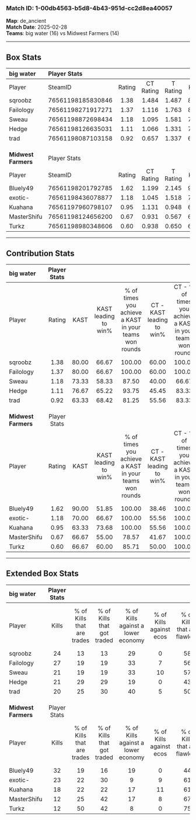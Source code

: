 ### Match ID: 1-00db4563-b5d8-4b43-951d-cc2d8ea40057  
**Map**: de_ancient  
**Match Date**: 2025-02-28  
**Teams**: big water (16) vs Midwest Farmers (14)  

---  

## Box Stats  

| **big water**       | Player Stats      |        |           |          |       |       |       |         |        |      |     |
| :- | :- | :-: | :-: | :-: | :-: | :-: | :-: | :-: | :-: | :-: | :-: |
| Player              | SteamID           | Rating | CT Rating | T Rating | KAST  |  ADR  | Kills | Assists | Deaths | K/D  | HS% |
| sqroobz             | 76561198185830846 |  1.38  |   1.484   |  1.487   | 80.00 | 104.1 |  24   |   14    |   19   | 1.26 | 41  |
| Failology           | 76561198271917271 |  1.37  |   1.116   |  1.763   | 80.00 | 79.7  |  27   |    3    |   18   | 1.50 | 44  |
| Sweau               | 76561198872698434 |  1.18  |   1.095   |  1.581   | 73.33 | 92.4  |  21   |   12    |   20   | 1.05 | 42  |
| Hedge               | 76561198126635031 |  1.11  |   1.066   |  1.331   | 76.67 | 73.9  |  21   |    6    |   21   | 1.00 | 33  |
| trad                | 76561198087103158 |  0.92  |   0.657   |  1.337   | 63.33 | 59.5  |  20   |    2    |   21   | 0.95 | 55  |
|                     |                   |        |           |          |       |       |       |         |        |      |     |
|                     |                   |        |           |          |       |       |       |         |        |      |     |
|                     |                   |        |           |          |       |       |       |         |        |      |     |
| **Midwest Farmers** | Player Stats      |        |           |          |       |       |       |         |        |      |     |
| Player              | SteamID           | Rating | CT Rating | T Rating | KAST  |  ADR  | Kills | Assists | Deaths | K/D  | HS% |
| Bluely49            | 76561198201792785 |  1.62  |   1.199   |  2.145   | 90.00 | 106.4 |  32   |    8    |   22   | 1.45 | 50  |
| exotic-             | 76561198436078877 |  1.18  |   1.045   |  1.518   | 70.00 | 95.8  |  23   |    9    |   22   | 1.05 | 56  |
| Kuahana             | 76561197960798107 |  0.95  |   1.131   |  0.948   | 63.33 | 82.7  |  18   |    9    |   22   | 0.82 | 22  |
| MasterShifu         | 76561198124656200 |  0.67  |   0.931   |  0.567   | 66.67 | 55.0  |  12   |    7    |   24   | 0.50 | 41  |
| Turkz               | 76561198980348606 |  0.60  |   0.938   |  0.650   | 66.67 | 40.7  |  12   |    5    |   25   | 0.48 | 33  |
---  

## Contribution Stats  

| **big water**       | Player Stats |       |                      |                                                        |                           |                                                             |                          |                                                            |
| :- | :-: | :-: | :-: | :-: | :-: | :-: | :-: | :-: |
| Player              |    Rating    | KAST  | KAST leading to win% | % of times you achieve a KAST in your teams won rounds | CT - KAST leading to win% | CT - % of times you achieve a KAST in your teams won rounds | T - KAST leading to win% | T - % of times you achieve a KAST in your teams won rounds |
| sqroobz             |     1.38     | 80.00 |        66.67         |                         100.00                         |           60.00           |                           100.00                            |          71.43           |                           100.00                           |
| Failology           |     1.37     | 80.00 |        66.67         |                         100.00                         |           60.00           |                           100.00                            |          71.43           |                           100.00                           |
| Sweau               |     1.18     | 73.33 |        58.33         |                         87.50                          |           40.00           |                            66.67                            |          71.43           |                           100.00                           |
| Hedge               |     1.11     | 76.67 |        65.22         |                         93.75                          |           45.45           |                            83.33                            |          83.33           |                           100.00                           |
| trad                |     0.92     | 63.33 |        68.42         |                         81.25                          |           55.56           |                            83.33                            |          80.00           |                           80.00                            |
|                     |              |       |                      |                                                        |                           |                                                             |                          |                                                            |
|                     |              |       |                      |                                                        |                           |                                                             |                          |                                                            |
|                     |              |       |                      |                                                        |                           |                                                             |                          |                                                            |
| **Midwest Farmers** | Player Stats |       |                      |                                                        |                           |                                                             |                          |                                                            |
| Player              |    Rating    | KAST  | KAST leading to win% | % of times you achieve a KAST in your teams won rounds | CT - KAST leading to win% | CT - % of times you achieve a KAST in your teams won rounds | T - KAST leading to win% | T - % of times you achieve a KAST in your teams won rounds |
| Bluely49            |     1.62     | 90.00 |        51.85         |                         100.00                         |           38.46           |                           100.00                            |          64.29           |                           100.00                           |
| exotic-             |     1.18     | 70.00 |        66.67         |                         100.00                         |           55.56           |                           100.00                            |          75.00           |                           100.00                           |
| Kuahana             |     0.95     | 63.33 |        73.68         |                         100.00                         |           55.56           |                           100.00                            |          90.00           |                           100.00                           |
| MasterShifu         |     0.67     | 66.67 |        55.00         |                         78.57                          |           41.67           |                           100.00                            |          75.00           |                           66.67                            |
| Turkz               |     0.60     | 66.67 |        60.00         |                         85.71                          |           50.00           |                           100.00                            |          70.00           |                           77.78                            |
---  

## Extended Box Stats  

| **big water**       | Player Stats |                            |                            |                                    |                         |                              |                                 |        |                             |                                     |                          |                               |                            |
| :- | :-: | :-: | :-: | :-: | :-: | :-: | :-: | :-: | :-: | :-: | :-: | :-: | :-: |
| Player              |    Kills     | % of Kills that are trades | % of Kills that got traded | % of Kills against a lower economy | % of Kills against ecos | % of Kills that are flawless | % of Kills that are close duels | Deaths | % of Deaths that get traded | % of Deaths against a lower economy | % of Deaths against ecos | % of Deaths that are flawless | % of Deaths that are close |
| sqroobz             |      24      |             13             |             13             |                 29                 |            0            |              58              |               13                |   19   |             32              |                 21                  |            0             |              32               |             11             |
| Failology           |      27      |             19             |             19             |                 33                 |            7            |              56              |                4                |   18   |             28              |                 28                  |            0             |              89               |             6              |
| Sweau               |      21      |             19             |             19             |                 33                 |           10            |              57              |                5                |   20   |             30              |                 15                  |            0             |              50               |             15             |
| Hedge               |      21      |             29             |             29             |                 19                 |            0            |              43              |               14                |   21   |             24              |                 29                  |            5             |              52               |             5              |
| trad                |      20      |             25             |             30             |                 40                 |            5            |              50              |                5                |   21   |             19              |                 19                  |            0             |              57               |             0              |
|                     |              |                            |                            |                                    |                         |                              |                                 |        |                             |                                     |                          |                               |                            |
|                     |              |                            |                            |                                    |                         |                              |                                 |        |                             |                                     |                          |                               |                            |
|                     |              |                            |                            |                                    |                         |                              |                                 |        |                             |                                     |                          |                               |                            |
| **Midwest Farmers** | Player Stats |                            |                            |                                    |                         |                              |                                 |        |                             |                                     |                          |                               |                            |
| Player              |    Kills     | % of Kills that are trades | % of Kills that got traded | % of Kills against a lower economy | % of Kills against ecos | % of Kills that are flawless | % of Kills that are close duels | Deaths | % of Deaths that get traded | % of Deaths against a lower economy | % of Deaths against ecos | % of Deaths that are flawless | % of Deaths that are close |
| Bluely49            |      32      |             19             |             16             |                 19                 |            0            |              44              |                3                |   22   |             14              |                  5                  |            0             |              59               |             5              |
| exotic-             |      23      |             22             |             30             |                 9                  |            9            |              61              |                9                |   22   |             14              |                 18                  |            5             |              50               |             9              |
| Kuahana             |      18      |             22             |             22             |                 17                 |           11            |              61              |                6                |   22   |             14              |                 14                  |            0             |              32               |             18             |
| MasterShifu         |      12      |             25             |             42             |                 17                 |            8            |              67              |                8                |   24   |             17              |                  4                  |            0             |              63               |             4              |
| Turkz               |      12      |             50             |             42             |                 8                  |            0            |              75              |               17                |   25   |             44              |                 12                  |            4             |              72               |             4              |
